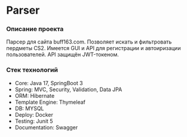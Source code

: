 # Parser
### Описание проекта
Парсер для сайта buff163.com. Позволяет искать и фильтровать пердметы CS2. Имеется GUI и API для регистрации и автоиризации пользователей. API защищён JWT-токеном. 
### Стек технологий
- Core: Java 17, SpringBoot 3
- Spring: MVC, Security, Validation, Data JPA
- ORM: Hibernate
- Template Engine: Thymeleaf
- DB: MYSQL
- Deploy: Docker
- Testing: Junit 5
- Documentation: Swagger 
 
